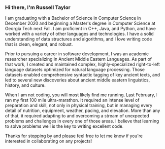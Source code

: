 ### Hi there, I'm Russell Taylor

I am graduating with a Bachelor of Science in Computer Science in December 2020 and beginning a Master's degree in Computer Science at Georgia Tech next Fall. I am proficient in C++, Java, and Python, and have worked with a variety of other languages and technologies. I have a solid understanding of data structures and algorithms, and I love writing code that is clean, elegant, and robust.

Prior to pursuing a career in software development, I was an academic researcher specializing in Ancient Middle Eastern Languages. As part of that work, I created and maintained complex, highly-specialized right-to-left language datasets optimized for natural language processing. Those datasets enabled comprehensive syntactic tagging of key ancient texts, and led to several new discoveries about ancient middle eastern linguistics, history, and culture.

When I am not coding, you will most likely find me running. Last February, I ran my first 100 mile ultra-marathon. It required an intense level of preparation and skill, not only in physical training, but in managing every detail of nutrition, equipment, weather, pacing, and elevation. More than any of that, it required adapting to and overcoming a stream of unexpected problems and challenges in every one of those areas. I believe that learning to solve problems well is the key to writing excellent code.

Thanks for stopping by and please feel free to let me know if you're interested in collaborating on any projects!

